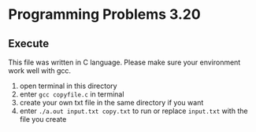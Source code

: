 # Programming Problems 3.20

## Execute
This file was written in C language. Please make sure your environment work well with gcc.

1. open terminal in this directory
2. enter `gcc copyfile.c` in terminal
3. create your own txt file in the same directory if you want
4. enter `./a.out input.txt copy.txt` to run or replace `input.txt` with the file you create
